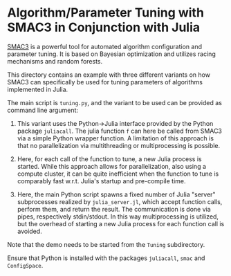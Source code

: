# Algorithm/Parameter Tuning with SMAC3 in Conjunction with Julia

[SMAC3](https://automl.github.io/SMAC3) is a powerful tool for automated algorithm 
configuration and parameter tuning. It is based on Bayesian optimization and utilizes
racing mechanisms and random forests.

This directory contains an example with three different variants on how SMAC3 can 
specifically be used for tuning parameters of algorithms implemented in Julia. 

The main script is `tuning.py`, and the variant to be used can be provided as
command line argument:

1)  This variant uses the Python->Julia interface provided by the Python package `juliacall`.
    The julia function `f` can here be called from SMAC3 via a simple
    Python wrapper function. A limitation of this approach is that no parallelization
    via multithreading or multiprocessing is possible.

2)  Here, for each call of the function to tune, a new Julia process is started. While this
    approach allows for parallelization, also using a compute cluster, it can be quite
    inefficient when the function to tune is comparably fast w.r.t. Julia's startup and
    pre-compile time.

3) Here, the main Python script spawns a fixed number of Julia "server" subprocesses
    realized by `julia_server.jl`, which accept function calls, perform them, 
    and return the result. The communication is done via pipes, respectively stdin/stdout. 
    In this way multiprocessing is utilized, but the overhead of starting 
    a new Julia process for each function call is avoided.

Note that the demo needs to be started from the `Tuning` subdirectory.

Ensure that Python is installed with the packages `juliacall`, `smac` and `ConfigSpace`.


